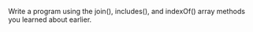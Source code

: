 Write a program using the join(), includes(), and indexOf() array methods you learned about earlier.